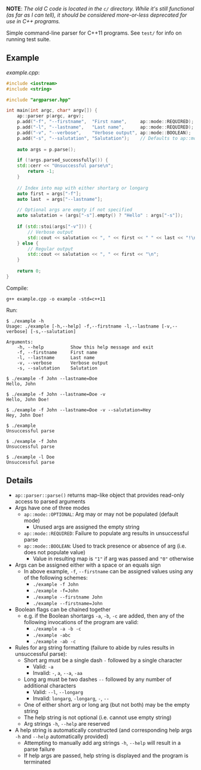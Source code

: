 **NOTE**: *The old C code is located in the `c/` directory. While it's still functional (as far as I can tell), it should be considered more-or-less deprecated for use in C++ programs.*

Simple command-line parser for C++11 programs. See `test/` for info on running test suite.

## Example

*example.cpp*:
```cpp
#include <iostream>
#include <string>

#include "argparser.hpp"

int main(int argc, char* argv[]) {
    ap::parser p(argc, argv);
    p.add("-f", "--firstname",  "First name",     ap::mode::REQUIRED);
    p.add("-l", "--lastname",   "Last name",      ap::mode::REQUIRED);
    p.add("-v", "--verbose",    "Verbose output", ap::mode::BOOLEAN);
    p.add("-s", "--salutation", "Salutation");    // Defaults to ap::mode::OPTIONAL
    
    auto args = p.parse();

    if (!args.parsed_successfully()) {
	std::cerr << "Unsuccessful parse\n";	
        return -1;
    }
   
    // Index into map with either shortarg or longarg 
    auto first = args["-f"];
    auto last  = args["--lastname"];

    // Optional args are empty if not specified
    auto salutation = (args["-s"].empty() ? "Hello" : args["-s"]);
    
    if (std::stoi(args["-v"])) {
        // Verbose output
        std::cout << salutation << ", " << first << " " << last << "!\n";
    } else {
        // Regular output
        std::cout << salutation << ", " << first << "\n";
    }
    
    return 0;
}
```

Compile:

	g++ example.cpp -o example -std=c++11
    
Run:

	$ ./example -h
	Usage: ./example [-h,--help] -f,--firstname -l,--lastname [-v,--verbose] [-s,--salutation] 
    
    Arguments:
        -h, --help          Show this help message and exit
        -f, --firstname     First name
        -l, --lastname      Last name
        -v, --verbose       Verbose output
        -s, --salutation    Salutation

	$ ./example -f John --lastname=Doe
	Hello, John

	$ ./example -f John --lastname=Doe -v
    Hello, John Doe!
    
	$ ./example -f John --lastname=Doe -v --salutation=Hey
	Hey, John Doe!
	
	$ ./example
	Unsuccessful parse
	
	$ ./example -f John
	Unsuccessful parse
	
	$ ./example -l Doe
	Unsuccessful parse

## Details
* `ap::parser::parse()` returns map-like object that provides read-only access to parsed arguments
* Args have one of three modes
	* `ap::mode::OPTIONAL`: Arg may or may not be populated (default mode)
		* Unused args are assigned the empty string
	* `ap::mode::REQUIRED`: Failure to populate arg results in unsuccessful parse
	* `ap::mode::BOOLEAN`: Used to track presence or absence of arg (i.e. does not populate value)
		* Value in resulting map is `"1"` if arg was passed and `"0"` otherwise
* Args can be assigned either with a space or an equals sign
	* In above example, `-f`, `--firstname` can be assigned values using any of the following schemes:
		* `./example -f John`
		* `./example -f=John`
		* `./example --firstname John`
		* `./example --firstname=John`
* Boolean flags can be chained together
	* e.g. if the Boolean shortargs `-a`, `-b`, `-c` are added, then any of the following invocations of the program are valid:
		* `./example -a -b -c`
		* `./example -abc`
		* `./example -ab -c`
* Rules for arg string formatting (failure to abide by rules results in unsuccessful parse):
	* Short arg must be a single dash `-` followed by a single character
		* Valid: `-a`
		* Invalid: `-`, `a`, `--a`, `-aa`
	* Long arg must be two dashes `--` followed by any number of additional characters
		* Valid: `--l`, `--longarg`
		* Invalid: `longarg`, `-longarg`, `-`, `--`
	* One of either short arg or long arg (but not both) may be the empty string
    * The help string is not optional (i.e. cannot use empty string)
    * Arg strings `-h`, `--help` are reserved
* A help string is automatically constructed (and corresponding help args `-h` and `--help` automatically provided)
	* Attempting to manually add arg strings `-h`, `--help` will result in a parse failure
	* If help args are passed, help string is displayed and the program is terminated
